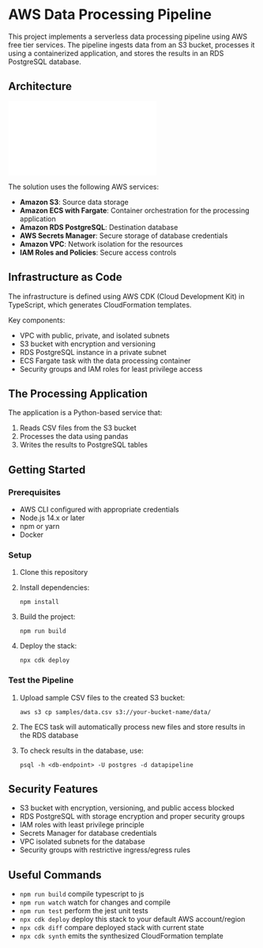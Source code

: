 # AWS Data Processing Pipeline

This project implements a serverless data processing pipeline using AWS free tier services. The pipeline ingests data from an S3 bucket, processes it using a containerized application, and stores the results in an RDS PostgreSQL database.

## Architecture

![Architecture Diagram](docs/architecture.txt)

The solution uses the following AWS services:

- **Amazon S3**: Source data storage
- **Amazon ECS with Fargate**: Container orchestration for the processing application
- **Amazon RDS PostgreSQL**: Destination database
- **AWS Secrets Manager**: Secure storage of database credentials
- **Amazon VPC**: Network isolation for the resources
- **IAM Roles and Policies**: Secure access controls

## Infrastructure as Code

The infrastructure is defined using AWS CDK (Cloud Development Kit) in TypeScript, which generates CloudFormation templates.

Key components:
- VPC with public, private, and isolated subnets
- S3 bucket with encryption and versioning
- RDS PostgreSQL instance in a private subnet
- ECS Fargate task with the data processing container
- Security groups and IAM roles for least privilege access

## The Processing Application

The application is a Python-based service that:
1. Reads CSV files from the S3 bucket
2. Processes the data using pandas
3. Writes the results to PostgreSQL tables

## Getting Started

### Prerequisites

- AWS CLI configured with appropriate credentials
- Node.js 14.x or later
- npm or yarn
- Docker

### Setup

1. Clone this repository
2. Install dependencies:
   ```
   npm install
   ```

3. Build the project:
   ```
   npm run build
   ```

4. Deploy the stack:
   ```
   npx cdk deploy
   ```

### Test the Pipeline

1. Upload sample CSV files to the created S3 bucket:
   ```
   aws s3 cp samples/data.csv s3://your-bucket-name/data/
   ```

2. The ECS task will automatically process new files and store results in the RDS database

3. To check results in the database, use:
   ```
   psql -h <db-endpoint> -U postgres -d datapipeline
   ```

## Security Features

- S3 bucket with encryption, versioning, and public access blocked
- RDS PostgreSQL with storage encryption and proper security groups
- IAM roles with least privilege principle
- Secrets Manager for database credentials
- VPC isolated subnets for the database
- Security groups with restrictive ingress/egress rules

## Useful Commands

* `npm run build`   compile typescript to js
* `npm run watch`   watch for changes and compile
* `npm run test`    perform the jest unit tests
* `npx cdk deploy`  deploy this stack to your default AWS account/region
* `npx cdk diff`    compare deployed stack with current state
* `npx cdk synth`   emits the synthesized CloudFormation template
